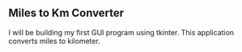 <h2>Miles to Km Converter</h2>

I will be building my first GUI program using tkinter. This application converts miles to kilometer.
